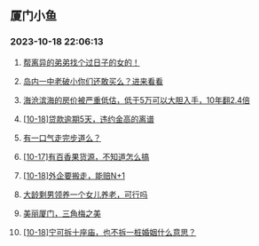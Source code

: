 ## 厦门小鱼 
### 2023-10-18 22:06:13

1. [帮离异的弟弟找个过日子的女的！](http://bbs.xmfish.com/read-htm-tid-18090691.html)

2. [岛内一中老破小你们还敢买么？进来看看](http://bbs.xmfish.com/read-htm-tid-18090840.html)

3. [海沧滨海的房价被严重低估，低于5万可以大胆入手，10年翻2.4倍](http://bbs.xmfish.com/read-htm-tid-18090756.html)

4. [[10-18]贷款逾期5天，违约金高的离谱](http://bbs.xmfish.com/read-htm-tid-18090919.html)

5. [有一口气走完步道么？](http://bbs.xmfish.com/read-htm-tid-18090905.html)

6. [[10-17]有百香果货源，不知道怎么搞](http://bbs.xmfish.com/read-htm-tid-18090698.html)

7. [[10-18]外企要搬走，能赔N+1](http://bbs.xmfish.com/read-htm-tid-18090960.html)

8. [大龄剩男领养一个女儿养老，可行吗](http://bbs.xmfish.com/read-htm-tid-18090969.html)

9. [美丽厦门，三角梅之美](http://bbs.xmfish.com/read-htm-tid-18090781.html)

10. [[10-18]宁可拆十座庙，也不拆一桩婚姻什么意思？](http://bbs.xmfish.com/read-htm-tid-18090768.html)

